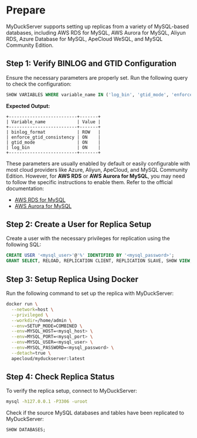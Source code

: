 # Prepare

MyDuckServer supports setting up replicas from a variety of MySQL-based databases, including AWS RDS for MySQL, AWS Aurora for MySQL, Aliyun RDS, Azure Database for MySQL, ApeCloud WeSQL, and MySQL Community Edition.

## Step 1: Verify BINLOG and GTID Configuration

Ensure the necessary parameters are properly set. Run the following query to check the configuration:

```sql
SHOW VARIABLES WHERE variable_name IN ('log_bin', 'gtid_mode', 'enforce_gtid_consistency', 'binlog_format');
```

**Expected Output:**

```plaintext
+--------------------------+-------+
| Variable_name            | Value |
+--------------------------+-------+
| binlog_format            | ROW   |
| enforce_gtid_consistency | ON    |
| gtid_mode                | ON    |
| log_bin                  | ON    |
+--------------------------+-------+
```

These parameters are usually enabled by default or easily configurable with most cloud providers like Azure, Aliyun, ApeCloud, and MySQL Community Edition. However, for **AWS RDS** or **AWS Aurora for MySQL**, you may need to follow the specific instructions to enable them. Refer to the official documentation:
- [AWS RDS for MySQL](https://docs.aws.amazon.com/AmazonRDS/latest/UserGuide/USER_LogAccess.MySQL.BinaryFormat.html)
- [AWS Aurora for MySQL](https://docs.aws.amazon.com/AmazonRDS/latest/AuroraUserGuide/USER_LogAccess.MySQL.BinaryFormat.html)

## Step 2: Create a User for Replica Setup

Create a user with the necessary privileges for replication using the following SQL:

```sql
CREATE USER '<mysql_user>'@'%' IDENTIFIED BY '<mysql_password>';
GRANT SELECT, RELOAD, REPLICATION CLIENT, REPLICATION SLAVE, SHOW VIEW, EVENT ON *.* TO '<mysql_user>'@'%';
```

## Step 3: Setup Replica Using Docker

Run the following command to set up the replica with MyDuckServer:

```bash
docker run \
  --network=host \
  --privileged \
  --workdir=/home/admin \
  --env=SETUP_MODE=COMBINED \
  --env=MYSQL_HOST=<mysql_host> \
  --env=MYSQL_PORT=<mysql_port> \
  --env=MYSQL_USER=<mysql_user> \
  --env=MYSQL_PASSWORD=<mysql_password> \
  --detach=true \
  apecloud/myduckserver:latest
```

## Step 4: Check Replica Status

To verify the replica setup, connect to MyDuckServer:

```bash
mysql -h127.0.0.1 -P3306 -uroot
```

Check if the source MySQL databases and tables have been replicated to MyDuckServer:

```sql
SHOW DATABASES;
```